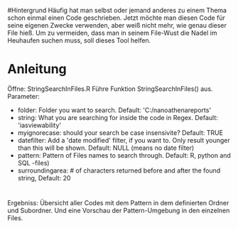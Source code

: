 #Hintergrund
Häufig hat man selbst oder jemand anderes zu einem Thema schon einmal einen Code geschrieben.
Jetzt möchte man diesen Code für seine eigenen Zwecke verwenden, aber weiß nicht mehr, wie genau dieser File hieß.
Um zu vermeiden, dass man in seinem File-Wust die Nadel im Heuhaufen suchen muss, soll dieses Tool helfen.

# Anleitung
Öffne: StringSearchInFiles.R
Führe Funktion StringSearchInFiles() aus. Parameter:
- folder: Folder you want to search. Default: 'C:/nanoathenareports'
- string: What you are searching for inside the code in Regex. Default: 'iasviewability'
- myignorecase: should your search be case insensivite? Default: TRUE
- datefilter: Add a 'date modified' filter, if you want to. Only result younger than this will be shown. Default: NULL (means no date filter)
- pattern: Pattern of Files names to search through. Default: R, python and SQL -files)
- surroundingarea: # of characters returned before and after the found string, Default: 20

#
Ergebniss:
Übersicht aller Codes mit dem Pattern in dem definierten Ordner und Subordner. Und eine Vorschau der Pattern-Umgebung in den einzelnen Files.